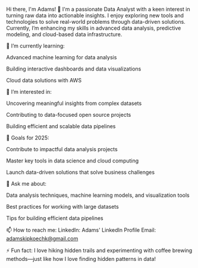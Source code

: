 Hi there, I'm Adams! 👋
I'm a passionate Data Analyst with a keen interest in turning raw data into actionable insights. I enjoy exploring new tools and technologies to solve real-world problems through data-driven solutions. Currently, I’m enhancing my skills in advanced data analysis, predictive modeling, and cloud-based data infrastructure.

🔭 I’m currently learning:

Advanced machine learning for data analysis

Building interactive dashboards and data visualizations

Cloud data solutions with AWS


👀 I’m interested in:

Uncovering meaningful insights from complex datasets

Contributing to data-focused open source projects

Building efficient and scalable data pipelines


🌱 Goals for 2025:

Contribute to impactful data analysis projects

Master key tools in data science and cloud computing

Launch data-driven solutions that solve business challenges


💬 Ask me about:

Data analysis techniques, machine learning models, and visualization tools

Best practices for working with large datasets

Tips for building efficient data pipelines


📫 How to reach me:
LinkedIn: Adams' LinkedIn Profile
Email: adamskipkoechk@gmail.com

⚡ Fun fact:
I love hiking hidden trails and experimenting with coffee brewing methods—just like how I love finding hidden patterns in data!

